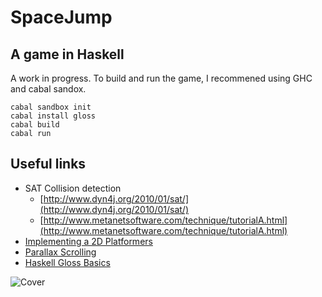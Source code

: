 # SpaceJump
A game in Haskell
---
A work in progress. 
To build and run the game, I recommened using GHC and cabal sandox. 

```
cabal sandbox init
cabal install gloss
cabal build
cabal run
```

## Useful links
- SAT Collision detection
  * [http://www.dyn4j.org/2010/01/sat/](http://www.dyn4j.org/2010/01/sat/)
  * [http://www.metanetsoftware.com/technique/tutorialA.html](http://www.metanetsoftware.com/technique/tutorialA.html)
- [Implementing a 2D Platformers](http://www.gamedev.net/page/resources/_/technical/game-programming/the-guide-to-implementing-2d-platformers-r2936)
- [Parallax Scrolling](https://gamedevelopment.tutsplus.com/tutorials/parallax-scrolling-a-simple-effective-way-to-add-depth-to-a-2d-game--cms-21510)
- [Haskell Gloss Basics](http://andrew.gibiansky.com/blog/haskell/haskell-gloss/)

![Cover](https://github.com/linhlenguyen/SpaceJump/blob/master/bmp/cover.jpg)
